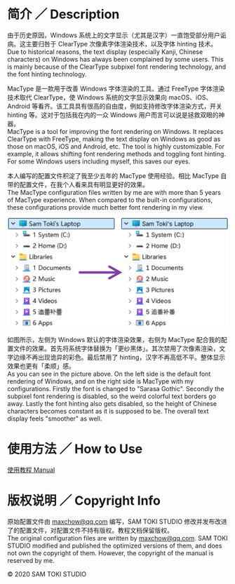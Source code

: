 # 简介 ／ Description

由于历史原因，Windows 系统上的文字显示（尤其是汉字）一直饱受部分用户诟病。这主要归咎于 ClearType 次像素字体渲染技术，以及字体 hinting 技术。<br>
Due to historical reasons, the text display (especially Kanji, Chinese characters) on Windows has always been complained by some users. This is mainly because of the ClearType subpixel font rendering technology, and the font hinting technology.

MacType 是一款用于改善 Windows 字体渲染的工具。通过 FreeType 字体渲染技术取代 ClearType，使 Windows 系统的文字显示效果向 macOS、iOS、Android 等看齐。该工具具有很高的自由度，例如支持修改字体渲染方式，开关 hinting 等。这对于包括我在内的一众 Windows 用户而言可以说是拯救双眼的神器。<br>
MacType is a tool for improving the font rendering on Windows. It replaces ClearType with FreeType, making the text display on Windows as good as those on macOS, iOS and Android, etc. The tool is highly customizable. For example, it allows shifting font rendering methods and toggling font hinting. For some Windows users including myself, this saves our eyes.

本人编写的配置文件积淀了我至少五年的 MacType 使用经验。相比 MacType 自带的配置文件，在我个人看来具有明显更好的效果。<br>
The MacType configuration files written by me are with more than 5 years of MacType experience. When compared to the built-in configurations, these configurations provide much better font rendering in my view.

![封面 Cover](/PREVIEW/封面%20Cover.png)

如图所示，左侧为 Windows 默认的字体渲染效果，右侧为 MacType 配合我的配置文件的效果。首先将系统字体替换为「更纱黑体」。其次禁用了次像素渲染，文字边缘不再出现诡异的彩色。最后禁用了 hinting，汉字不再高低不平。整体显示效果也更有「柔顺」感。<br>
As you can see in the picture above. On the left side is the default font rendering of Windows, and on the right side is MacType with my configurations. Firstly the font is changed to "Sarasa Gothic". Secondly the subpixel font rendering is disabled, so the weird colorful text borders go away. Lastly the font hinting also gets disabled, so the height of Chinese characters becomes constant as it is supposed to be. The overall text display feels "smoother" as well.

# 使用方法 ／ How to Use

[使用教程 Manual](/HELP/使用教程%20Manual.pdf)

# 版权说明 ／ Copyright Info

原始配置文件由 maxchow@qq.com 编写，SAM TOKI STUDIO 修改并发布改进了的配置文件，对配置文件不持有版权。教程文档保留版权。<br>
The original configuration files are written by maxchow@qq.com. SAM TOKI STUDIO modified and published the optimized versions of them, and does not own the copyright of them. However, the copyright of the manual is reserved by me.

© 2020 SAM TOKI STUDIO
